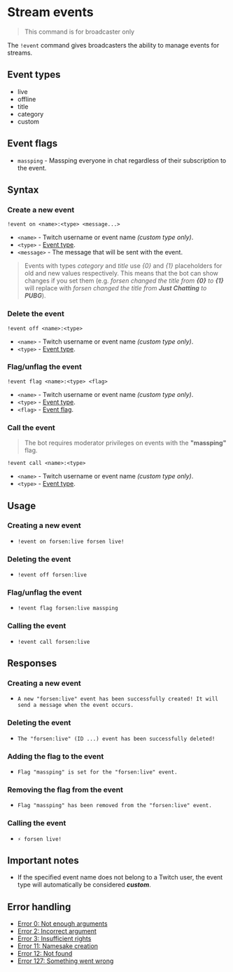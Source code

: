 # Stream events

> This command is for broadcaster only

The `!event` command gives broadcasters the ability to manage events for streams.

## Event types
+ live
+ offline
+ title
+ category
+ custom

## Event flags
+ `massping` - Massping everyone in chat regardless of their subscription to the event.

## Syntax

### Create a new event
`!event on <name>:<type> <message...>`
+ `<name>` - Twitch username or event name *(custom type only)*.
+ `<type>` - [Event type](#event-types).
+ `<message>` - The message that will be sent with the event.

> Events with types *category* and *title* use *\{0\}* and *\{1\}* placeholders for old and new values respectively. This means that the bot can show changes if you set them (e.g. *forsen changed the title from **\{0\}** to **\{1\}*** will replace with *forsen changed the title from **Just Chatting** to **PUBG***).

### Delete the event
`!event off <name>:<type>`
+ `<name>` - Twitch username or event name *(custom type only)*.
+ `<type>` - [Event type](#event-types).

### Flag/unflag the event
`!event flag <name>:<type> <flag>`
+ `<name>` - Twitch username or event name *(custom type only)*.
+ `<type>` - [Event type](#event-types).
+ `<flag>` - [Event flag](#event-flags).

### Call the event

> The bot requires moderator privileges on events with the **"massping"** flag.

`!event call <name>:<type>`
+ `<name>` - Twitch username or event name *(custom type only)*.
+ `<type>` - [Event type](#event-types).

## Usage

### Creating a new event
+ `!event on forsen:live forsen live!`

### Deleting the event
+ `!event off forsen:live`

### Flag/unflag the event
+ `!event flag forsen:live massping`

### Calling the event
+ `!event call forsen:live`

## Responses

### Creating a new event
+ `A new "forsen:live" event has been successfully created! It will send a message when the event occurs.`

### Deleting the event
+ `The "forsen:live" (ID ...) event has been successfully deleted!`

### Adding the flag to the event
+ `Flag "massping" is set for the "forsen:live" event.`

### Removing the flag from the event
+ `Flag "massping" has been removed from the "forsen:live" event.`

### Calling the event
+ `⚡ forsen live!` 

## Important notes

+ If the specified event name does not belong to a Twitch user,
the event type will automatically be considered ***custom***.

## Error handling

+ [Error 0: Not enough arguments](/help/errors#0)
+ [Error 2: Incorrect argument](/help/errors#2)
+ [Error 3: Insufficient rights](/help/errors#3)
+ [Error 11: Namesake creation](/help/errors#11)
+ [Error 12: Not found](/help/errors#12)
+ [Error 127: Something went wrong](/help/errors#127)
